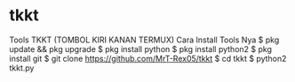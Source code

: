 # tkkt
Tools TKKT (TOMBOL KIRI KANAN TERMUX)
Cara Install Tools Nya
$ pkg update && pkg upgrade
$ pkg install python
$ pkg install python2
$ pkg install git
$ git clone https://github.com/MrT-Rex05/tkkt
$ cd tkkt
$ python2 tkkt.py

